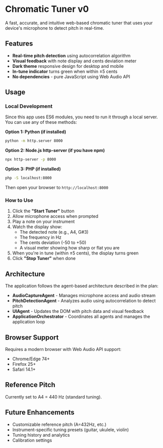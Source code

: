 # Chromatic Tuner v0

A fast, accurate, and intuitive web-based chromatic tuner that uses your device's microphone to detect pitch in real-time.

## Features

- **Real-time pitch detection** using autocorrelation algorithm
- **Visual feedback** with note display and cents deviation meter
- **Dark theme** responsive design for desktop and mobile
- **In-tune indicator** turns green when within ±5 cents
- **No dependencies** - pure JavaScript using Web Audio API

## Usage

### Local Development

Since this app uses ES6 modules, you need to run it through a local server. You can use any of these methods:

**Option 1: Python (if installed)**
```bash
python -m http.server 8000
```

**Option 2: Node.js http-server (if you have npm)**
```bash
npx http-server -p 8000
```

**Option 3: PHP (if installed)**
```bash
php -S localhost:8000
```

Then open your browser to `http://localhost:8000`

### How to Use

1. Click the **"Start Tuner"** button
2. Allow microphone access when prompted
3. Play a note on your instrument
4. Watch the display show:
   - The detected note (e.g., A4, G#3)
   - The frequency in Hz
   - The cents deviation (-50 to +50)
   - A visual meter showing how sharp or flat you are
5. When you're in tune (within ±5 cents), the display turns green
6. Click **"Stop Tuner"** when done

## Architecture

The application follows the agent-based architecture described in the plan:

- **AudioCaptureAgent** - Manages microphone access and audio stream
- **PitchDetectionAgent** - Analyzes audio using autocorrelation to detect pitch
- **UIAgent** - Updates the DOM with pitch data and visual feedback
- **ApplicationOrchestrator** - Coordinates all agents and manages the application loop

## Browser Support

Requires a modern browser with Web Audio API support:
- Chrome/Edge 74+
- Firefox 25+
- Safari 14.1+

## Reference Pitch

Currently set to A4 = 440 Hz (standard tuning).

## Future Enhancements

- Customizable reference pitch (A=432Hz, etc.)
- Instrument-specific tuning presets (guitar, ukulele, violin)
- Tuning history and analytics
- Calibration settings
